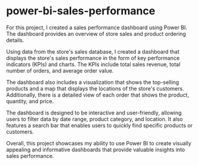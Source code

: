 # power-bi-sales-performance
For this project, I created a sales performance dashboard using Power BI. The dashboard provides an overview of store sales and product ordering details.

Using data from the store's sales database, I created a dashboard that displays the store's sales performance in the form of key performance indicators (KPIs) and charts. The KPIs include total sales revenue, total number of orders, and average order value.

The dashboard also includes a visualization that shows the top-selling products and a map that displays the locations of the store's customers. Additionally, there is a detailed view of each order that shows the product, quantity, and price.

The dashboard is designed to be interactive and user-friendly, allowing users to filter data by date range, product category, and location. It also features a search bar that enables users to quickly find specific products or customers.

Overall, this project showcases my ability to use Power BI to create visually appealing and informative dashboards that provide valuable insights into sales performance.

